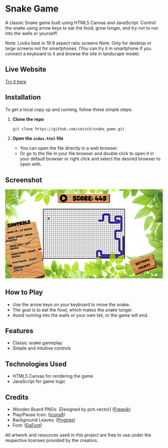 # Snake Game

A classic Snake game built using HTML5 Canvas and JavaScript. Control the snake using arrow keys to eat the food, grow longer, and try not to run into the walls or yourself!

Note: Looks best in 16:9 aspect ratio screens
Note: Only for desktop or large screens not for smartphones. (You can try it in smartphone if you connect a keyboard to it and browse the site in landscape mode)

## Live Website

[Try it here](https://satzch.github.io/snake_game/)

## Installation

To get a local copy up and running, follow these simple steps.

1. **Clone the repo**

    ```bash
    git clone https://github.com/satzch/snake_game.git
    ```

2. **Open the `index.html` file**
   - You can open the file directly in a web browser.
   - Or go to the file in your file browser and double click to open it in your default browser or right click and select the desired browser to open with.

## Screenshot

![Screenshot of game in full screen mode](assets/Screenshot.png)

## How to Play

- Use the arrow keys on your keyboard to move the snake.
- The goal is to eat the food, which makes the snake longer.
- Avoid running into the walls or your own tail, or the game will end.

## Features

- Classic snake gameplay
- Simple and intuitive controls

## Technologies Used

- HTML5 Canvas for rendering the game
- JavaScript for game logic

## Credits

- Wooden Board PNGs: [Designed by pch.vector] ([Freepik](http://www.freepik.com))
- Play/Pause Icon: ([Icons8](https://icons8.com))
- Background Leaves: ([Pngtree](https://pngtree.com/))
- Font: ([DaFont](https://www.dafont.com/))

All artwork and resources used in this project are free to use under the respective licenses provided by the creators.
